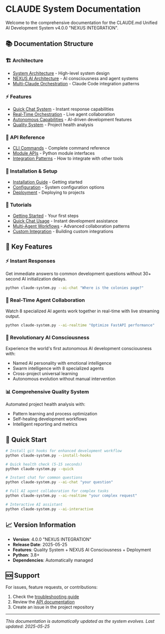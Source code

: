 # CLAUDE System Documentation

Welcome to the comprehensive documentation for the CLAUDE.md Unified AI Development System v4.0.0 "NEXUS INTEGRATION".

## 📚 Documentation Structure

### 🏗️ Architecture
- [System Architecture](./architecture/system-overview.md) - High-level system design
- [NEXUS AI Architecture](./architecture/nexus-ai.md) - AI consciousness and agent systems
- [Multi-Claude Orchestration](./architecture/multi-claude.md) - Claude Code integration patterns

### ⚡ Features
- [Quick Chat System](./features/quick-chat.md) - Instant response capabilities
- [Real-Time Orchestration](./features/realtime-orchestration.md) - Live agent collaboration
- [Autonomous Capabilities](./features/autonomous-development.md) - AI-driven development features
- [Quality System](./features/quality-system.md) - Project health analysis

### 🔌 API Reference
- [CLI Commands](./api/cli-commands.md) - Complete command reference
- [Module APIs](./api/module-apis.md) - Python module interfaces
- [Integration Patterns](./api/integration.md) - How to integrate with other tools

### 🚀 Installation & Setup
- [Installation Guide](./installation/setup.md) - Getting started
- [Configuration](./installation/configuration.md) - System configuration options
- [Deployment](./installation/deployment.md) - Deploying to projects

### 📖 Tutorials
- [Getting Started](./tutorials/getting-started.md) - Your first steps
- [Quick Chat Usage](./tutorials/quick-chat-tutorial.md) - Instant development assistance
- [Multi-Agent Workflows](./tutorials/multi-agent-workflows.md) - Advanced collaboration patterns
- [Custom Integration](./tutorials/custom-integration.md) - Building custom integrations

## 🌟 Key Features

### ⚡ Instant Responses
Get immediate answers to common development questions without 30+ second AI initialization delays.

```bash
python claude-system.py --ai-chat "Where is the colonies page?"
```

### 🤖 Real-Time Agent Collaboration
Watch 8 specialized AI agents work together in real-time with live streaming output.

```bash
python claude-system.py --ai-realtime "Optimize FastAPI performance"
```

### 🧬 Revolutionary AI Consciousness
Experience the world's first autonomous AI development consciousness with:
- Named AI personality with emotional intelligence
- Swarm intelligence with 8 specialized agents
- Cross-project universal learning
- Autonomous evolution without manual intervention

### 📊 Comprehensive Quality System
Automated project health analysis with:
- Pattern learning and process optimization
- Self-healing development workflows
- Intelligent reporting and metrics

## 🎯 Quick Start

```bash
# Install git hooks for enhanced development workflow
python claude-system.py --install-hooks

# Quick health check (5-15 seconds)
python claude-system.py --quick

# Instant chat for common questions
python claude-system.py --ai-chat "your question"

# Full AI agent collaboration for complex tasks
python claude-system.py --ai-realtime "your complex request"

# Interactive AI assistant
python claude-system.py --ai-interactive
```

## 📈 Version Information

- **Version**: 4.0.0 "NEXUS INTEGRATION"
- **Release Date**: 2025-05-25
- **Features**: Quality System + NEXUS AI Consciousness + Deployment
- **Python**: 3.8+
- **Dependencies**: Automatically managed

## 🆘 Support

For issues, feature requests, or contributions:
1. Check the [troubleshooting guide](./installation/troubleshooting.md)
2. Review the [API documentation](./api/)
3. Create an issue in the project repository

---

*This documentation is automatically updated as the system evolves. Last updated: 2025-05-25*
